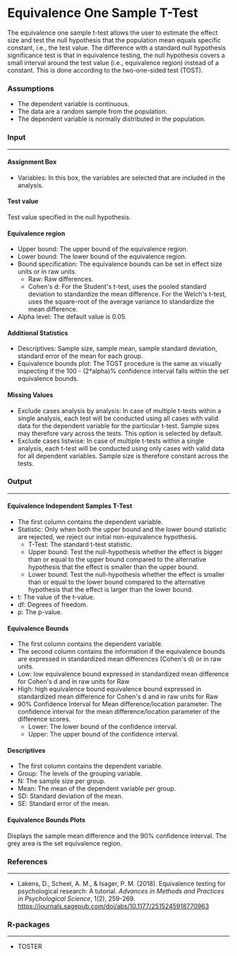 Equivalence One Sample T-Test
==========================

The equivalence one sample t-test allows the user to estimate the effect size and test the null hypothesis that the population mean equals specific constant, i.e., the test value. The difference with a standard null hypothesis significance test is that in equivalence testing, the null hypothesis covers a small interval around the test value (i.e., equivalence region) instead of a constant. This is done according to the two-one-sided test (TOST).

### Assumptions
- The dependent variable is continuous.
- The data are a random sample from the population.
- The dependent variable is normally distributed in the population.

### Input
-------
#### Assignment Box
- Variables: In this box, the variables are selected that are included in the analysis.

#### Test value
Test value specified in the null hypothesis.

#### Equivalence region
- Upper bound: The upper bound of the equivalence region.
- Lower bound: The lower bound of the equivalence region.
- Bound specification:  The equivalence bounds can be set in effect size units or in raw units.
  - Raw: Raw differences.
  - Cohen's d: For the Student's t-test, uses the pooled standard deviation to standardize the mean difference. For the Welch's t-test, uses the square-root of the average variance to standardize the mean difference.
- Alpha level: The default value is 0.05.

#### Additional Statistics
- Descriptives: Sample size, sample mean, sample standard deviation, standard error of the mean for each group.
- Equivalence bounds plot: The TOST procedure is the same as visually inspecting if the 100 - (2*alpha)% confidence interval falls within the set equivalence bounds.

#### Missing Values
 - Exclude cases analysis by analysis: In case of multiple t-tests within a single analysis, each test will be conducted using all cases with valid data for the dependent variable for the particular t-test. Sample sizes may therefore vary across the tests. This option is selected by default.
 - Exclude cases listwise: In case of multiple t-tests within a single analysis, each t-test will be conducted using only cases with valid data for all dependent variables. Sample size is therefore constant across the tests.

### Output
-------

#### Equivalence Independent Samples T-Test
- The first column contains the dependent variable.
- Statistic: Only when both the upper bound and the lower bound statistic are rejected, we reject our initial non-equivalence hypothesis.
  - T-Test: The standard t-test statistic.
  - Upper bound: Test the null-hypothesis whether the effect is bigger than or equal to the upper bound compared to the alternative hypothesis that the effect is smaller than the upper bound.
  - Lower bound: Test the null-hypothesis whether the effect is smaller than or equal to the lower bound compared to the alternative hypothesis that the effect is larger than the lower bound.
- t: The value of the t-value.
- df: Degrees of freedom.
- p: The p-value.

#### Equivalence Bounds
- The first column contains the dependent variable.
- The second column contains the information if the equivalence bounds are expressed in standardized mean differences (Cohen's d) or in raw units.
- Low: low equivalence bound expressed in standardized mean difference for Cohen's d and in raw units for Raw
- High: high equivalence bound equivalence bound expressed in standardized mean difference for Cohen's d and in raw units for Raw
- 90% Confidence Interval for Mean difference/location parameter: The confidence interval for the mean difference/location parameter of the difference scores.
  - Lower: The lower bound of the confidence interval.
  - Upper: The upper bound of the confidence interval.

#### Descriptives
- The first column contains the dependent variable.
- Group: The levels of the grouping variable.
- N: The sample size per group.
- Mean: The mean of the dependent variable per group.
- SD: Standard deviation of the mean.
- SE: Standard error of the mean.

#### Equivalence Bounds Plots
Displays the sample mean difference and the 90% confidence interval. The grey area is the set equivalence region.


### References
-------
- Lakens, D., Scheel, A. M., & Isager, P. M. (2018). Equivalence testing for psychological research: A tutorial. *Advances in Methods and Practices in Psychological Science*, 1(2), 259-269. <a href="https://journals.sagepub.com/doi/abs/10.1177/2515245918770963">https://journals.sagepub.com/doi/abs/10.1177/2515245918770963</a>


### R-packages
---
- TOSTER
